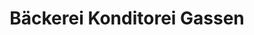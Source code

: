---
title: "Bäckerei Konditorei Gassen"
url: /koblenz/baeckerei-konditorei-gassen-quellenweg/
shop: Bäckerei
---